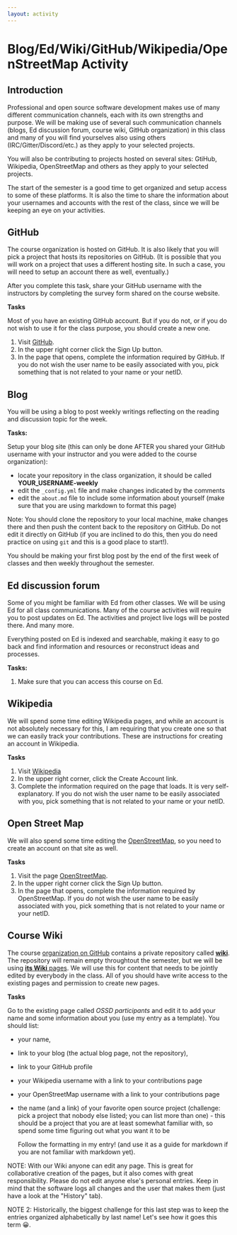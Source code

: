 ```yaml
---
layout: activity
---
```


# Blog/Ed/Wiki/GitHub/Wikipedia/OpenStreetMap Activity

## Introduction

 Professional and open source software development makes use of many different communication channels, each with its own strengths and purpose.
 We will be making use of several such communication channels (blogs, Ed discussion forum, course wiki, GitHub organization) in this class and many of you will find yourselves also using others (IRC/Gitter/Discord/etc.) as they apply to your selected projects.

 You will also be contributing to projects hosted on several sites: GtiHub, Wikipedia, OpenStreetMap  and others as they apply to your selected projects.

 The start of the semester is a good time to get organized and setup access to some of these platforms. It is also the time to share the information 
 about your usernames and accounts with the rest of the class, since we will be keeping an eye on your activities. 


## GitHub

 The course organization is hosted on GitHub. It is also likely that you will pick a project
 that hosts its repositories on GitHub. (It is possible that you will work on a
 	project that uses a different hosting site. In such a case, you will need to setup
 	an account there as well, eventually.)
    
After you complete this task, share your GitHub username with the instructors by completing the survey form shared on the course website. 

 **Tasks**

Most of you have an existing GitHub account. But if you do not, or if you do not wish to use it for the class purpose, you should create a new one.

 1. Visit [GitHub](https://github.com/).
 2. In the upper right corner click the Sign Up button.
 3. In the page that opens, complete the information required by GitHub.
 If you do not wish the user name to be easily associated with you, pick something that is not related to your name or your netID.



## Blog

 You will be using a blog to post weekly writings reflecting on the reading and discussion topic for the week.

 **Tasks:**

Setup your blog site (this can only be done AFTER you shared your GitHub username with your instructor and you were added to the course organization):
- locate your repository in the class organization, it should be called __YOUR_USERNAME-weekly__
- edit the `_config.yml` file and make changes indicated by the comments
- edit the `about.md` file to include some information about yourself
 (make sure that you are using markdown to format this page)

Note: You should clone the repository to your local machine, make changes there and then push the content back to the repository on GitHub. Do not edit it directly on GitHub (if you are inclined to do this, then you do need practice on using `git` and this is a good place to start!).

You should be making your first blog post by the end of the first week of classes and then weekly throughout the semester.

<!--
## Slack

Slack is "A messaging app for teams". Slack helps teams working on projects to do all communications within a single app rather than spreading information across e-mail, im, texts, etc. Everything posted on Slack is indexed and searchable, making it easy to go back and find information and resources or reconstruct ideas and processes.

 **Tasks:**

 1.  Skim over the [What is Slack?](https://get.slack.help/hc/en-us/articles/115004071768-What-is-Slack-) page to familiarize yourself with the Slack Basics. You don't have to get everything... just get the idea.
 2.  Use this link [nyuossd.slack.com/signup](https://join.slack.com/t/cs-2sr2399/shared_invite/zt-12cw2ik8m-tWRCYB5OIOoObEVUi~Bueg) to sign up directly for our course Slack Workspace.
 3.  [Edit Your Profile](https://get.slack.help/hc/en-us/articles/204092246-Edit-your-profile) to include at least your first and last name. You can also upload a photo or avatar if you'd like.
 4.  Skim over the links in the [Work in Channels Topic](https://get.slack.help/hc/en-us/categories/200111606) page
 5.   Skim over the links in the [Send Messages Topic](https://get.slack.help/hc/en-us/categories/200111606#send-messages) do the following:
     -   Post a message to the #general channel.
     -   Edit the message you just posted.
     -   Star the #course channel and note where your starred channels appear.
     -   Star a message in the #general channel and note where your starred messages appear.
     -   Add a reaction to a message in the #general channel.
     -   Team up with a classmate or two:
         -   Mention another member in a message in the #general channel.
         -   Find the list of your mentions and reactions.
         -   Send a direct message to someone.
         -   Reply to a direct message from someone.

-->


## Ed discussion forum

Some of you might be familiar with Ed from other classes. We will be using Ed for all class communications. Many of the course activities will require 
you to post updates on Ed. The activities and project live logs will be posted there. And many more. 

Everything posted on Ed is indexed and searchable, making it easy to go back and find information and resources or reconstruct ideas and processes.

 **Tasks:**

 1.  Make sure that you can access this course on Ed. 


## Wikipedia

We will spend some time editing Wikipedia pages, and while an account is not
absolutely necessary for this, I am requiring that you create one so that we can easily track your contributions.
These are instructions for creating an account in Wikipedia.

**Tasks**

1. Visit [Wikipedia](https://en.wikipedia.org/wiki/Main_Page)
2. In the upper right corner, click the Create Account link.
3. Complete the information required on the page that loads. It is very self-explanatory. If you do not wish the user name to be easily associated with you, pick something that is not related to your name or your netID.


## Open Street Map

We will also spend some time editing the [OpenStreetMap](https://www.openstreetmap.org), so you need to create an account on that site as well.

**Tasks**

1. Visit the page [OpenStreetMap](https://www.openstreetmap.org).
2. In the upper right corner click the Sign Up button.
3. In the page that opens, complete the information required by OpenStreetMap.
If you do not wish the user name to be easily associated with you, pick something that is not related to your name or your netID.


## Course Wiki

The course [organization on GitHub](https://github.com/ossd-s24) contains a private repository called [__wiki__](https://github.com/ossd-s23/wiki). 
The repository will remain empty throughtout the semester, but we will be using [__its Wiki__ pages](https://github.com/ossd-s24/wiki/wiki). 
We will use this for content that needs to be jointly edited by everybody in the class. All of you should have write access to the existing pages and permission to create new pages.

**Tasks**

Go to the existing page called _OSSD participants_ and edit it to add your name and some information about you (use my entry as a template). You should list:
- your name,
- link to your blog (the actual blog page, not the repository),
- link to your GitHub profile
- your Wikipedia username with a link to your contributions page
- your OpenStreetMap username  with a link to your contributions page 
- the name (and a link) of your favorite open source project (challenge: pick
  a project that nobody else listed; you can list more than one) - this should be a project that you are at least somewhat familiar with, so spend some time figuring out what you want it to be

  Follow the formatting in my entry! (and use it as a guide for markdown if you are not familiar with markdown yet).

NOTE: With our Wiki anyone can edit any page. This is great for collaborative creation of the pages, but it also comes with great responsibility. Please do not edit anyone else's personal entries. Keep in mind that the software logs all changes and the user that makes them (just have a look at the "History" tab). 

NOTE 2: Historically, the biggest challenge for this last step was to keep the entries organized alphabetically by last name! Let's see how it goes this term &#128512;. 
